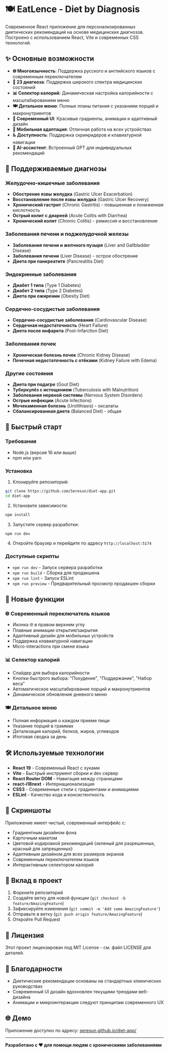 # 🍽️ EatLence - Diet by Diagnosis

Современное React приложение для персонализированных диетических рекомендаций на основе медицинских диагнозов. Построено с использованием React, Vite и современных CSS технологий.

## ✨ Основные возможности

* **🌐 Многоязычность**: Поддержка русского и английского языков с современным переключателем
* **🎯 23 диагноза**: Поддержка широкого спектра медицинских состояний
* **📊 Селектор калорий**: Динамическая настройка калорийности с масштабированием меню
* **🍽️ Детальное меню**: Полные планы питания с указанием порций и макронутриентов
* **🎨 Современный UI**: Красивые градиенты, анимации и адаптивный дизайн
* **📱 Мобильная адаптация**: Отличная работа на всех устройствах
* **♿ Доступность**: Поддержка скринридеров и клавиатурной навигации
* **🤖 AI-ассистент**: Встроенный GPT для индивидуальных рекомендаций

## 🏥 Поддерживаемые диагнозы

### Желудочно-кишечные заболевания
* **Обострение язвы желудка** (Gastric Ulcer Exacerbation)
* **Восстановление после язвы желудка** (Gastric Ulcer Recovery)
* **Хронический гастрит** (Chronic Gastritis) - повышенная и пониженная кислотность
* **Острый колит с диареей** (Acute Colitis with Diarrhea)
* **Хронический колит** (Chronic Colitis) - ремиссия и восстановление

### Заболевания печени и поджелудочной железы
* **Заболевания печени и желчного пузыря** (Liver and Gallbladder Disease)
* **Заболевания печени** (Liver Disease) - острое обострение
* **Диета при панкреатите** (Pancreatitis Diet)

### Эндокринные заболевания
* **Диабет 1 типа** (Type 1 Diabetes)
* **Диабет 2 типа** (Type 2 Diabetes)
* **Диета при ожирении** (Obesity Diet)

### Сердечно-сосудистые заболевания
* **Сердечно-сосудистые заболевания** (Cardiovascular Disease)
* **Сердечная недостаточность** (Heart Failure)
* **Диета после инфаркта** (Post-Infarction Diet)

### Заболевания почек
* **Хроническая болезнь почек** (Chronic Kidney Disease)
* **Почечная недостаточность с отёками** (Kidney Failure with Edema)

### Другие состояния
* **Диета при подагре** (Gout Diet)
* **Туберкулёз с истощением** (Tuberculosis with Malnutrition)
* **Заболевания нервной системы** (Nervous System Disorders)
* **Острые инфекции** (Acute Infections)
* **Мочекаменная болезнь** (Urolithiasis) - оксалаты
* **Сбалансированная диета** (Balanced Diet) - общая

## 🚀 Быстрый старт

### Требования

* Node.js (версия 16 или выше)
* npm или yarn

### Установка

1. Клонируйте репозиторий:
```bash
git clone https://github.com/Seresun/diet-app.git
cd diet-app
```

2. Установите зависимости:
```bash
npm install
```

3. Запустите сервер разработки:
```bash
npm run dev
```

4. Откройте браузер и перейдите по адресу `http://localhost:5174`

### Доступные скрипты

* `npm run dev` - Запуск сервера разработки
* `npm run build` - Сборка для продакшена
* `npm run lint` - Запуск ESLint
* `npm run preview` - Предварительный просмотр продакшен сборки

## 🎯 Новые функции

### 🌐 Современный переключатель языков
* Иконка 🌐 в правом верхнем углу
* Плавные анимации открытия/закрытия
* Адаптивный дизайн для мобильных устройств
* Поддержка клавиатурной навигации
* Micro-interactions при смене языка

### 📊 Селектор калорий
* Слайдер для выбора калорийности
* Кнопки быстрого выбора: "Похудение", "Поддержание", "Набор веса"
* Автоматическое масштабирование порций и макронутриентов
* Динамическое обновление дневного меню

### 🍽️ Детальное меню
* Полная информация о каждом приеме пищи
* Указание порций в граммах
* Детализация калорий, белков, жиров, углеводов
* Итоговая сводка за день

## 🛠️ Используемые технологии

* **React 19** - Современный React с хуками
* **Vite** - Быстрый инструмент сборки и dev сервер
* **React Router DOM** - Навигация между страницами
* **react-i18next** - Интернационализация
* **CSS3** - Современные стили с градиентами и анимациями
* **ESLint** - Качество кода и консистентность

## 📱 Скриншоты

Приложение имеет чистый, современный интерфейс с:

* Градиентным дизайном фона
* Карточным макетом
* Цветовой кодировкой рекомендаций (зеленый для разрешенных, красный для запрещенных)
* Адаптивным дизайном для всех размеров экранов
* Современным переключателем языков
* Интерактивным селектором калорий

## 🤝 Вклад в проект

1. Форкните репозиторий
2. Создайте ветку для новой функции (`git checkout -b feature/AmazingFeature`)
3. Зафиксируйте изменения (`git commit -m 'Add some AmazingFeature'`)
4. Отправьте в ветку (`git push origin feature/AmazingFeature`)
5. Откройте Pull Request

## 📄 Лицензия

Этот проект лицензирован под MIT License - см. файл LICENSE для деталей.

## 🙏 Благодарности

* Диетические рекомендации основаны на стандартных клинических руководствах
* Современный UI дизайн вдохновлен текущими трендами веб-дизайна
* Анимации и микроинтеракции следуют принципам современного UX

## 🌐 Демо

Приложение доступно по адресу: [seresun.github.io/diet-app/](https://seresun.github.io/diet-app/)

---

**Разработано с ❤️ для помощи людям с хроническими заболеваниями**
